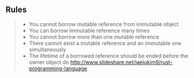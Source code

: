## Rules

> - You cannot borrow mutable reference from immutable object
> - You can borrow immutable reference many times
> - You cannot borrow more than one mutable reference
> - There cannot exist a mutable reference and an immutable one simultaneously
> - The lifetime of a borrowed reference should be ended before the owner object do
> http://www.slideshare.net/jaejukim9/rust-programming-language
